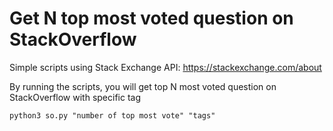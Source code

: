 # Get N top most voted question on StackOverflow

Simple scripts using Stack Exchange API: https://stackexchange.com/about

By running the scripts, you will get top N most voted question on StackOverflow with specific tag

`python3 so.py "number of top most vote" "tags"`
